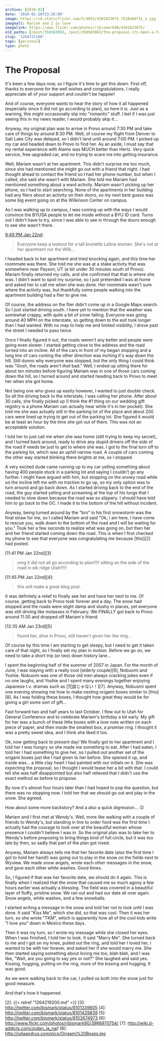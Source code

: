 ```yaml
---
archive: [2010-01]
date: '2010-01-28T23:26:00'
image: https://c4.staticflickr.com/5/4053/4301823075_7518e84f31_o.jpg
imagealt: Mariam and I in love
imagelink: https://www.flickr.com/photos/rjbismark90/4301823075/
old_paths: [/post/358583063, /post/358583063/the-proposal-its-been-a-few-days-now-so-i]
slug: '1264721160'
tags: [personal]
type: photo
---
```


# The Proposal

It's been a few days now, so I figure it's time to get this down.  First
off, thanks to everyone for the well wishes and congratulations.  I really
appreciate all of your support and couldn't be happier!

And of course, everyone wants to hear the story of how it all happened
(especially since it did *not* go according to plan), so here it is.  Just
as a warning, this might occasionally slip into "romantic" stuff.  I bet
if I was just seeing this in my news reader, I would probably skip it...

Anyway, my original plan was to arrive in Provo around 7:30 PM and take
care of things by around 8:30 PM.  Well, of course my flight from Denver
to Salt Lake City was delayed, so I didn't land until around 7:00 PM.
I picked up my car and headed down to Provo to find her.  As an aside,
I must say that my rental experience with Alamo was MUCH better than
Hertz.  Very quick service, free upgraded car, and no trying to scare me
into getting insurance.

Well, Mariam wasn't at her apartment.  This didn't surprise me too much,
since she had mentioned she might go out with a friend that night.  I had
thought ahead to contact the friend so I had her phone number, but when
I called, she said she wasn't with Mariam.  She told me Mariam had
mentioned something about a ward activity.  Mariam wasn't picking up her
phone, so I had to start searching.  None of the apartments in her
building had any fliers about an activity on their doors, so my next best
guess was some big event going on at the Wilkinson Center on campus.

As I was walking up to campus, I was coming up with the ways I would
convince the BYUSA people to let me inside without a BYU ID card.  Turns
out I didn't have to try, since I was able to see in through the doors
enough to see she wasn't there.

[9:49 PM Jan 22nd][1]:

> Everyone keep a lookout for a tall brunette Latina woman. She's not at
> her apartment nor the Wilk...

I headed back to her apartment and tried knocking again, and this time her
roommate was there.  She told me she was at a stake activity that was
somewhere near Payson, UT (a bit under 30 minutes south of Provo).  Mariam
finally returned my calls, and she confirmed that that is where she was.
I didn't want to spoil my surprise, so I just pretended I was at home and
asked her to call me when she was done.  Her roommate wasn't sure where
the activity was, but thankfully some people walking into the apartment
building had a flier to give me.

Of course, the address on the flier didn't come up in a Google Maps
search.  So I just started driving south.  I have yet to mention that the
weather was somewhat crappy, with quite a bit of snow falling.  Everyone
was going around 40 MPH on the interstate, so getting down to the exit
took longer than I had wanted.  With no map to help me and limited
visibility, I drove past the street I needed to pass twice.  

Once I finally figured it out, the roads weren't any better and people
were going even slower.  I started getting close to the address and the
road turned into an incline.  All of the cars in front of my began
stopping and a long line of cars coming the other direction was inching
it's way down the hill.  Still dunno why everyone was stopped, but the
only thing I could think was "Gosh, the roads aren't _that_ bad."  Well,
I ended up sitting there for about ten minutes before figuring Mariam was
in one of those cars coming down the hill, so I turned around and started
heading back to Provo to meet her when she got home.

Not being one who gives up easily however, I wanted to just double check.
So all the driving back to the interstate, I was calling her phone.  After
about 30 calls, she finally picked up (I think the #1 thing on our wedding
gift registry is a phone Mariam can actually hear while it's in her
pocket).  She told me she was actually still in the parking lot of the
place and about 200 cars were lined up trying to get out of the parking
lot.  She figured it would be at least an hour by the time she got out of
there.  This was not an acceptable solution.

I told her to just call me when she was home (still trying to keep my
secret), and I turned back around, ready to drive any stupid drivers off
the side of the road if needs be just to get to where she was.  I got to
the final turn off to the parking lot, which was an uphill narrow road.
A couple of cars coming the other way started blinking there brights at
me, so I stopped.

A very excited dude came running up to my car yelling something about
having 400 people stuck in a parking lot and saying I couldn't go any
further.  I might have argued with him, but stopping on the snowy road
while on the incline left me with no traction to go up, so my only option
was to turn around and go back down.  As I started driving back to the end
of the road, the guy started yelling and screaming at the top of his lungs
that I needed to slow down because the road was so slippery.  I should
have told him to go back to the OC.  I made it to the bottom of the hill
without incident.

Anyway, being turned around by the "bro" in his first snowstorm was the
final straw for me, so I called Mariam and said "Ok, I am here, I have
come to rescue you, walk down to the bottom of the road and I will be
waiting for you."  Took her a few seconds to realize what was going on,
but then her and her friend started coming down the road.  This is when
I first checked my phone to see that everyone was congratulating me
because [this][2] had posted.

[11:41 PM Jan 22nd][3]

> omg it did not all go according to plan!!!!! sitting on the side of the
> road in elk ridge Utah!!!!!

[11:45 PM Jan 22nd][4]:

> this will make a great blog post.

It was definitely a relief to finally see her and have her next to me.  Of
course, getting back to Provo took forever and a day.  The snow had
stopped and the roads were slight damp and slushy in places, yet everyone
was still driving like molasses in February.  We FINALLY got back to Provo
around 11:30 and dropped off Mariam's friend.

[12:35 AM Jan 23rd][5]

> found her, alive in Provo, still haven't given her the ring...

Of course by this time I am starting to get sleepy, but I need to get it
taken care of that night, so I finally set my plan in motion.  Before we
go on, we need to take a short trip (or two) down history lane...

I spent the beginning half of the summer of 2007 in Japan.  For the month
of June, I was staying with a really cool [elderly couple][6], Nobuomi and
Yoshie.  Nobuomi was one of those old men always cracking jokes even if no
one laughs, and Yoshie and I spent many evenings together enjoying
Japanese t.v. dramas such as [冗談じゃない！][7].  Anyway, Nobuomi spent
one evening showing me how to make nesting origami boxes similar to
[this][8].  As I was folding these boxes, I thought how great they would
be for giving a girl some sort of gift...

Fast forward two and half years to last October.  I flew out to Utah for
General Conference and to celebrate Mariam's birthday a bit early.  My
gift for her was a bunch of these little boxes with a love note written on
each piece of paper, and then inside the smallest box, a promise ring.
I thought it was a pretty sweet idea, and I think she liked it too.

Ok, now getting back to present day!  We finally got to her apartment and
I told her I was hungry so she made me something to eat.  After I had
eaten, I told her I had something to give her, so I pulled out another set
of the origami boxes just like I had given to her before.  She opened it
up, and inside was... a little clay heart I had painted with our initials
on it.  She was expecting the proposal, so I thought I would tease her
a bit with that.  I could tell she was half disappointed but also half
relieved that I didn't use the exact method as before to propose.

By now it's almost four hours later than I had hoped to pop the question,
but there was no stopping now.  I told her that we should go out and play
in the snow. She agreed.

How about some more backstory? And a also a quick digression... :D

Mariam and I first met at Wendy's.  Well, more like walking with a couple
of friends to Wendy's, but standing in line to order food was the first
time I actually had the courage to look over at the beautiful woman whose
presence I couldn't believe I was in.  So the original plan was to take
her to Wendy's before proposing to bring things kind of full circle, but
it was too late by then, so sadly that part of the plan got nixed.

Anyway, Mariam always tells me that her favorite date (also the first time
I got to hold her hand!) was going out to play in the snow on the fields
next to Wyview.  We made snow angels, wrote each other messages in the
snow, and gave each other white washes.  Good times.

So, I figured if that was her favorite date, we should do it again.  This
is finally when I realized that the snow that caused me so much agony
a few hours earlier was actually a blessing.  The field was covered in
a beautiful layer of fluffy, pristine snow.  We ran out and had our date
all over again.  Snow angels, white washes, and a few snowballs.

I started writing a message in the snow and told her not to look until
I was done.  It said "Kiss Me", which she did, so that was cool.  Then it
was her turn, so she wrote "TKM", which is apparently how all of the cool
kids write "I love you" down in Mexico these days.

Then it was my turn, so I wrote my message while she closed her eyes.
When I was finished, I told her to look.  It said "Marry Me".  She turned
back to me and I got on my knee, pulled out the ring, and told her I loved
her, I wanted to be with her forever, and asked her if she would marry me.
She then started saying something about loving me too, blah blah, and
I was like, "Wait, are you going to say yes or not?"  She laughed and said
yes.  Kissing, hugging, putting on the ring, more of the kissing and
hugging.  It was good.

As we were walking back to the car, I pulled us both into the snow just
for good measure.

And that's how it happened.

[1]: http://twitter.com/bismark/status/8097995626
[2]: {{< relref "1264219200.md" >}}
[3]: http://twitter.com/bismark/status/8101339805
[4]: http://twitter.com/bismark/status/8101429839
[5]: http://twitter.com/bismark/status/8102674973
[6]: http://www.flickr.com/photos/rjbismark90/3966970754/
[7]: http://wiki.d-addicts.com/Jodan_ja_nai!
[8]: http://juliaandrus.com/pics/Origami%20Boxes.jpg
